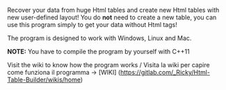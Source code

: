 Recover your data from huge Html tables and create new Html tables with new user-defined layout! You do **not** need to create a new table, you can use this program simply to get your data without Html tags!

The program is designed to work with Windows, Linux and Mac. 

**NOTE:** You have to compile the program by yourself with C++11

Visit the wiki to know how the program works / Visita la wiki per capire come funziona il programma -> [WIKI] (https://gitlab.com/_Ricky/Html-Table-Builder/wikis/home)